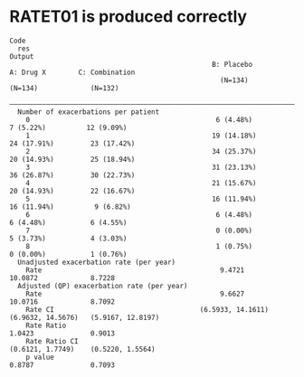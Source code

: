 # RATET01 is produced correctly

    Code
      res
    Output
                                                      B: Placebo           A: Drug X        C: Combination  
                                                        (N=134)             (N=134)             (N=132)     
      ——————————————————————————————————————————————————————————————————————————————————————————————————————
      Number of exacerbations per patient                                                                   
        0                                              6 (4.48%)           7 (5.22%)          12 (9.09%)    
        1                                             19 (14.18%)         24 (17.91%)         23 (17.42%)   
        2                                             34 (25.37%)         20 (14.93%)         25 (18.94%)   
        3                                             31 (23.13%)         36 (26.87%)         30 (22.73%)   
        4                                             21 (15.67%)         20 (14.93%)         22 (16.67%)   
        5                                             16 (11.94%)         16 (11.94%)          9 (6.82%)    
        6                                              6 (4.48%)           6 (4.48%)           6 (4.55%)    
        7                                              0 (0.00%)           5 (3.73%)           4 (3.03%)    
        8                                              1 (0.75%)           0 (0.00%)           1 (0.76%)    
      Unadjusted exacerbation rate (per year)                                                               
        Rate                                            9.4721              10.0872             8.7228      
      Adjusted (QP) exacerbation rate (per year)                                                            
        Rate                                            9.6627              10.0716             8.7092      
        Rate CI                                    (6.5933, 14.1611)   (6.9632, 14.5676)   (5.9167, 12.8197)
        Rate Ratio                                                          1.0423              0.9013      
        Rate Ratio CI                                                  (0.6121, 1.7749)    (0.5220, 1.5564) 
        p value                                                             0.8787              0.7093      

